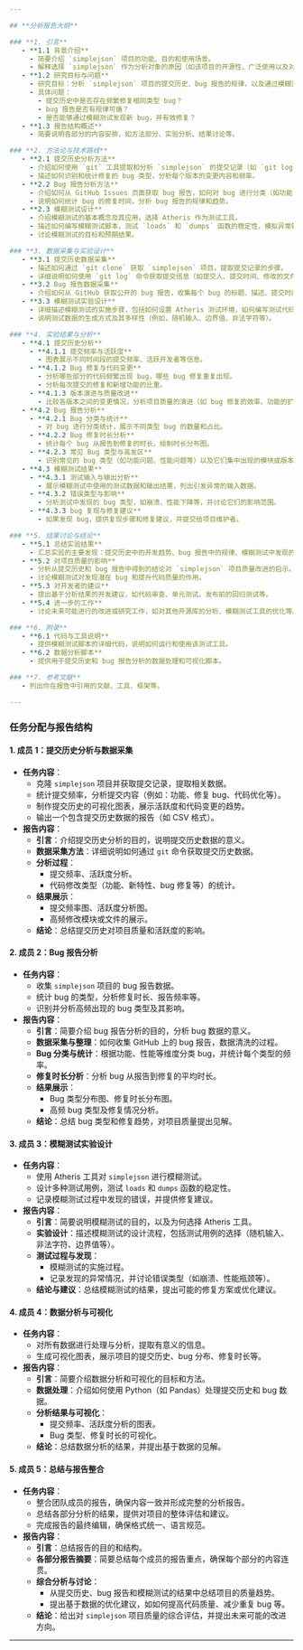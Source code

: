 ```yaml
---

## **分析报告大纲**

### **1. 引言**
   - **1.1 背景介绍**
     - 简要介绍 `simplejson` 项目的功能、目的和使用场景。
     - 解释选择 `simplejson` 作为分析对象的原因（如该项目的开源性、广泛使用以及对社区的影响）。
   - **1.2 研究目标与问题**
     - 研究目标：分析 `simplejson` 项目的提交历史、bug 报告的规律，以及通过模糊测试发现潜在的 bug。
     - 具体问题：
       - 提交历史中是否存在频繁修复相同类型 bug？
       - bug 报告是否有规律可循？
       - 是否能够通过模糊测试发现新 bug，并有效修复？
   - **1.3 报告结构概述**
     - 简要说明各部分的内容安排，如方法部分、实验分析、结果讨论等。

### **2. 方法论与技术路线**
   - **2.1 提交历史分析方法**
     - 介绍如何使用 `git` 工具提取和分析 `simplejson` 的提交记录（如 `git log`, `git diff` 等命令）。
     - 描述如何识别和统计修复的 bug 类型，分析每个版本的变更内容和频率。
   - **2.2 Bug 报告分析方法**
     - 介绍如何从 GitHub Issues 页面获取 bug 报告，如何对 bug 进行分类（如功能 bug、性能 bug 等）。
     - 说明如何统计 bug 的修复时间，分析 bug 报告的规律和趋势。
   - **2.3 模糊测试设计**
     - 介绍模糊测试的基本概念及其应用，选择 Atheris 作为测试工具。
     - 描述如何编写模糊测试脚本，测试 `loads` 和 `dumps` 函数的稳定性，模拟异常输入数据（如非法字符、大数据量等）。
     - 讨论模糊测试的目标和预期结果。

### **3. 数据采集与实验设计**
   - **3.1 提交历史数据采集**
     - 描述如何通过 `git clone` 获取 `simplejson` 项目，提取提交记录的步骤。
     - 详细说明如何使用 `git log` 命令获取提交信息（如提交人、提交时间、修改的文件等）。
   - **3.2 Bug 报告数据采集**
     - 介绍如何从 GitHub 获取公开的 bug 报告，收集每个 bug 的标题、描述、提交时间、修复时间等信息。
   - **3.3 模糊测试实验设计**
     - 详细描述模糊测试的实施步骤，包括如何设置 Atheris 测试环境，如何编写测试代码。
     - 说明测试数据的生成方式及其多样性（例如，随机输入、边界值、非法字符等）。

### **4. 实验结果与分析**
   - **4.1 提交历史分析**
     - **4.1.1 提交频率与活跃度**
       - 图表展示不同时间段的提交频率、活跃开发者等信息。
     - **4.1.2 Bug 修复与代码变更**
       - 分析哪些部分的代码频繁出现 bug，哪些 bug 修复重复出现。
       - 分析每次提交的修复和新增功能的比重。
     - **4.1.3 版本演进与质量改进**
       - 比较各版本之间的变更情况，分析项目质量的演进（如 bug 修复的效率、功能的扩展等）。
   - **4.2 Bug 报告分析**
     - **4.2.1 Bug 分类与统计**
       - 对 bug 进行分类统计，展示不同类型 bug 的数量和占比。
     - **4.2.2 Bug 修复时长分析**
       - 统计每个 bug 从报告到修复的时长，绘制时长分布图。
     - **4.2.3 常见 Bug 类型与高发区**
       - 识别常见的 bug 类型（如功能问题、性能问题等）以及它们集中出现的模块或版本。
   - **4.3 模糊测试结果**
     - **4.3.1 测试输入与输出分析**
       - 展示模糊测试中使用的测试数据和输出结果，列出引发异常的输入数据。
     - **4.3.2 错误类型与影响**
       - 分析测试中发现的 bug 类型，如崩溃、性能下降等，并讨论它们的影响范围。
     - **4.3.3 bug 复现与修复建议**
       - 如果发现 bug，提供复现步骤和修复建议，并提交给项目维护者。

### **5. 结果讨论与结论**
   - **5.1 总结实验结果**
     - 汇总实验的主要发现：提交历史中的开发趋势、bug 报告中的规律、模糊测试中发现的新 bug 等。
   - **5.2 对项目质量的影响**
     - 分析从提交历史和 bug 报告中得到的结论对 `simplejson` 项目质量改进的启示。
     - 讨论模糊测试对发现潜在 bug 和提升代码质量的作用。
   - **5.3 对开发者的建议**
     - 提出基于分析结果的开发建议，如代码审查、单元测试、发布前的回归测试等。
   - **5.4 进一步的工作**
     - 讨论未来可能进行的改进或研究工作，如对其他开源库的分析、模糊测试工具的优化等。

### **6. 附录**
   - **6.1 代码与工具说明**
     - 提供模糊测试脚本的详细代码，说明如何运行和使用该测试工具。
   - **6.2 数据分析脚本**
     - 提供用于提交历史和 bug 报告分析的数据处理和可视化脚本。

### **7. 参考文献**
   - 列出你在报告中引用的文献、工具、框架等。

---
```


### **任务分配与报告结构**

#### **1. 成员 1：提交历史分析与数据采集**

- **任务内容**：
  - 克隆 `simplejson` 项目并获取提交记录，提取相关数据。
  - 统计提交频率，分析提交内容（例如：功能、修复 bug、代码优化等）。
  - 制作提交历史的可视化图表，展示活跃度和代码变更的趋势。
  - 输出一个包含提交历史数据的报告（如 CSV 格式）。
- **报告内容**：
  - **引言**：介绍提交历史分析的目的，说明提交历史数据的意义。
  - **数据采集方法**：详细说明如何通过 `git` 命令获取提交历史数据。
  - **分析过程**：
    - 提交频率、活跃度分析。
    - 代码修改类型（功能、新特性、bug 修复等）的统计。
  - **结果展示**：
    - 提交频率图、活跃度分析图。
    - 高频修改模块或文件的展示。
  - **结论**：总结提交历史对项目质量和活跃度的影响。

#### **2. 成员 2：Bug 报告分析**

- **任务内容**：
  - 收集 `simplejson` 项目的 bug 报告数据。
  - 统计 bug 的类型，分析修复时长、报告频率等。
  - 识别并分析高频出现的 bug 类型及其影响。
- **报告内容**：
  - **引言**：简要介绍 bug 报告分析的目的，分析 bug 数据的意义。
  - **数据采集与整理**：如何收集 GitHub 上的 bug 报告，数据清洗的过程。
  - **Bug 分类与统计**：根据功能、性能等维度分类 bug，并统计每个类型的频率。
  - **修复时长分析**：分析 bug 从报告到修复的平均时长。
  - **结果展示**：
    - Bug 类型分布图、修复时长分布图。
    - 高频 bug 类型及修复情况分析。
  - **结论**：总结 bug 类型和修复趋势，对项目质量提出见解。

#### **3. 成员 3：模糊测试实验设计**

- **任务内容**：
  - 使用 Atheris 工具对 `simplejson` 进行模糊测试。
  - 设计多种测试用例，测试 `loads` 和 `dumps` 函数的稳定性。
  - 记录模糊测试过程中发现的错误，并提供修复建议。
- **报告内容**：
  - **引言**：简要说明模糊测试的目的，以及为何选择 Atheris 工具。
  - **实验设计**：描述模糊测试的设计流程，包括测试用例的选择（随机输入、非法字符、边界值等）。
  - **测试过程与发现**：
    - 模糊测试的实施过程。
    - 记录发现的异常情况，并讨论错误类型（如崩溃、性能瓶颈等）。
  - **结论与建议**：总结模糊测试的结果，提出可能的修复方案或优化建议。

#### **4. 成员 4：数据分析与可视化**

- **任务内容**：
  - 对所有数据进行处理与分析，提取有意义的信息。
  - 生成可视化图表，展示项目的提交历史、bug 分布、修复时长等。
- **报告内容**：
  - **引言**：简要介绍数据分析和可视化的目标和方法。
  - **数据处理**：介绍如何使用 Python（如 Pandas）处理提交历史和 bug 数据。
  - **分析结果与可视化**：
    - 提交频率、活跃度分析的图表。
    - Bug 类型、修复时长的可视化。
  - **结论**：总结数据分析的结果，并提出基于数据的见解。

#### **5. 成员 5：总结与报告整合**

- **任务内容**：
  - 整合团队成员的报告，确保内容一致并形成完整的分析报告。
  - 总结各部分分析的结果，提供对项目的整体评估和建议。
  - 完成报告的最终编辑，确保格式统一、语言规范。
- **报告内容**：
  - **引言**：总结报告的目的和结构。
  - **各部分报告摘要**：简要总结每个成员的报告重点，确保每个部分的内容连贯。
  - **综合分析与讨论**：
    - 从提交历史、bug 报告和模糊测试的结果中总结项目的质量趋势。
    - 提出基于数据的优化建议，如如何提高代码质量、减少重复 bug 等。
  - **结论**：给出对 `simplejson` 项目质量的综合评估，并提出未来可能的改进方向。

---
